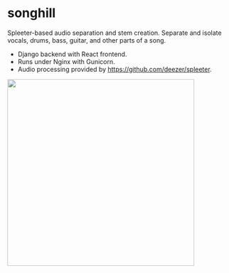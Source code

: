 # songhill

Spleeter-based audio separation and stem creation. Separate and isolate vocals, drums, bass, guitar, and other parts of a song.

* Django backend with React frontend.
* Runs under Nginx with Gunicorn.
* Audio processing provided by https://github.com/deezer/spleeter.

<img src="http://millan.info/img/songhill/screenshot.png?v=1" width="420" >
